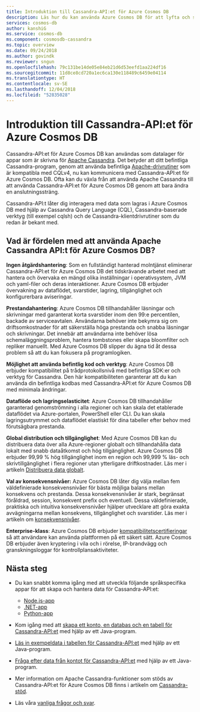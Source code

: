 ```yaml
---
title: Introduktion till Cassandra-API:et för Azure Cosmos DB
description: Läs hur du kan använda Azure Cosmos DB för att lyfta och skifta befintliga program och skapa nya program med Cassandra-API:t med hjälp av de Cassandra-drivrutiner och CQL som du redan är bekant med.
services: cosmos-db
author: kanshiG
ms.service: cosmos-db
ms.component: cosmosdb-cassandra
ms.topic: overview
ms.date: 09/24/2018
ms.author: govindk
ms.reviewer: sngun
ms.openlocfilehash: 79c131be14de05e84eb21d6d53eefd1aa224df16
ms.sourcegitcommit: 11d8ce8cd720a1ec6ca130e118489c6459e04114
ms.translationtype: HT
ms.contentlocale: sv-SE
ms.lasthandoff: 12/04/2018
ms.locfileid: "52835028"
---
```

# <a name="introduction-to-the-azure-cosmos-db-cassandra-api"></a>Introduktion till Cassandra-API:et för Azure Cosmos DB

Cassandra-API:et för Azure Cosmos DB kan användas som datalager för appar som är skrivna för [Apache Cassandra](https://cassandra.apache.org/). Det betyder att ditt befintliga Cassandra-program, genom att använda befintliga [Apache-drivrutiner](https://cassandra.apache.org/doc/latest/getting_started/drivers.html?highlight=driver) som är kompatibla med CQLv4, nu kan kommunicera med Cassandra-API:et för Azure Cosmos DB. Ofta kan du växla från att använda Apache Cassandra till att använda Cassandra-API:et för Azure Cosmos DB genom att bara ändra en anslutningssträng. 

Cassandra-API:t låter dig interagera med data som lagras i Azure Cosmos DB med hjälp av Cassandra Query Language (CQL), Cassandra-baserade verktyg (till exempel cqlsh) och de Cassandra-klientdrivrutiner som du redan är bekant med.

## <a name="what-is-the-benefit-of-using-apache-cassandra-api-for-azure-cosmos-db"></a>Vad är fördelen med att använda Apache Cassandra API:t för Azure Cosmos DB?

**Ingen åtgärdshantering**: Som en fullständigt hanterad molntjänst eliminerar Cassandra-API:et för Azure Cosmos DB det tidskrävande arbetet med att hantera och övervaka en mängd olika inställningar i operativsystem, JVM och yaml-filer och deras interaktioner. Azure Cosmos DB erbjuder övervakning av dataflödet, svarstider, lagring, tillgänglighet och konfigurerbara aviseringar.

**Prestandahantering**: Azure Cosmos DB tillhandahåller läsningar och skrivningar med garanterat korta svarstider inom den 99:e percentilen, backade av serviceavtalen. Användarna behöver inte bekymra sig om driftsomkostnader för att säkerställa höga prestanda och snabba läsningar och skrivningar. Det innebär att användarna inte behöver lösa schemaläggningsproblem, hantera tombstones eller skapa bloomfilter och repliker manuellt. Med Azure Cosmos DB slipper du ägna tid åt dessa problem så att du kan fokusera på programlogiken.

**Möjlighet att använda befintlig kod och verktyg**: Azure Cosmos DB erbjuder kompatibilitet på trådprotokollsnivå med befintliga SDK:er och verktyg för Cassandra. Den här kompatibiliteten garanterar att du kan använda din befintliga kodbas med Cassandra-API:et för Azure Cosmos DB med minimala ändringar.

**Dataflöde och lagringselasticitet**: Azure Cosmos DB tillhandahåller garanterad genomströmning i alla regioner och kan skala det etablerade dataflödet via Azure-portalen, PowerShell eller CLI. Du kan skala lagringsutrymmet och dataflödet elastiskt för dina tabeller efter behov med förutsägbara prestanda.

**Global distribution och tillgänglighet**: Med Azure Cosmos DB kan du distribuera data över alla Azure-regioner globalt och tillhandahålla data lokalt med snabb dataåtkomst och hög tillgänglighet. Azure Cosmos DB erbjuder 99,99 % hög tillgänglighet inom en region och 99,999 % läs- och skrivtillgänglighet i flera regioner utan ytterligare driftkostnader. Läs mer i artikeln [Distribuera data globalt](distribute-data-globally.md). 

**Val av konsekvensnivåer:** Azure Cosmos DB låter dig välja mellan fem väldefinierade konsekvensnivåer för bästa möjliga balans mellan konsekvens och prestanda. Dessa konsekvensnivåer är stark, begränsat föråldrad, session, konsekvent prefix och eventuell. Dessa väldefinierade, praktiska och intuitiva konsekvensnivåer hjälper utvecklare att göra exakta avvägningarna mellan konsekvens, tillgänglighet och svarstider. Läs mer i artikeln om [konsekvensnivåer](consistency-levels.md). 

**Enterprise-klass**: Azure Cosmos DB erbjuder [kompatibilitetscertifieringar](https://www.microsoft.com/trustcenter) så att användare kan använda plattformen på ett säkert sätt. Azure Cosmos DB erbjuder även kryptering i vila och i rörelse, IP-brandvägg och granskningsloggar för kontrollplansaktiviteter.

## <a name="next-steps"></a>Nästa steg

* Du kan snabbt komma igång med att utveckla följande språkspecifika appar för att skapa och hantera data för Cassandra-API:et:
  - [Node.js-app](create-cassandra-nodejs.md)
  - [.NET-app](create-cassandra-dotnet.md)
  - [Python-app](create-cassandra-python.md)

* Kom igång med att [skapa ett konto, en databas och en tabell för Cassandra-API:et](create-cassandra-api-account-java.md) med hjälp av ett Java-program.

* [Läs in exempeldata i tabellen för Cassandra-API:et](cassandra-api-load-data.md) med hjälp av ett Java-program.

* [Fråga efter data från kontot för Cassandra-API:et](cassandra-api-query-data.md) med hjälp av ett Java-program.

* Mer information om Apache Cassandra-funktioner som stöds av Cassandra-API:et för Azure Cosmos DB finns i artikeln om [Cassandra-stöd](cassandra-support.md).

* Läs våra [vanliga frågor och svar](faq.md#cassandra).
